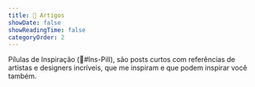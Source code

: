 ```yaml
---
title: 📰 Artigos
showDate: false
showReadingTime: false
categoryOrder: 2
---
```


Pílulas de Inspiração (💊#Ins-Pill), são posts curtos com referências de artistas e designers incríveis, que me inspiram e que podem inspirar você também.